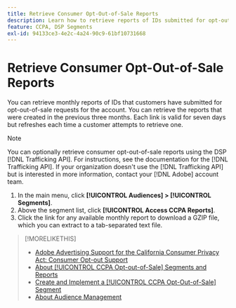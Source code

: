 ```yaml
---
title: Retrieve Consumer Opt-Out-of-Sale Reports
description: Learn how to retrieve reports of IDs submitted for opt-out-of-sale requests.
feature: CCPA, DSP Segments
exl-id: 94133ce3-4e2c-4a24-90c9-61bf10731668
---
```

# Retrieve Consumer Opt-Out-of-Sale Reports

You can retrieve monthly reports of IDs that customers have submitted for opt-out-of-sale requests for the account. You can retrieve the reports that were created in the previous three months. Each link is valid for seven days but refreshes each time a customer attempts to retrieve one.

>[!NOTE]
>
>You can optionally retrieve consumer opt-out-of-sale reports using the DSP [!DNL Trafficking API]. For instructions, see the documentation for the [!DNL Trafficking API]. If your organization doesn't use the [!DNL Trafficking API] but is interested in more information, contact your [!DNL Adobe] account team.

1. In the main menu, click **[!UICONTROL Audiences] > [!UICONTROL Segments]**.
1. Above the segment list, click **[!UICONTROL Access CCPA Reports]**.
1. Click the link for any available monthly report to download a GZIP file, which you can extract to a tab-separated text file.

>[!MORELIKETHIS]
>
>* [Adobe Advertising Support for the California Consumer Privacy Act: Consumer Opt-out Support](/help/privacy/ccpa/ccpa-opt-out-of-sale.md)
>* [About [!UICONTROL CCPA Opt-out-of-Sale] Segments and Reports](ccpa-opt-out-about.md)
>* [Create and Implement a [!UICONTROL CCPA Opt-Out-of-Sale] Segment](ccpa-opt-out-segment-create.md)
>* [About Audience Management](audience-about.md)
